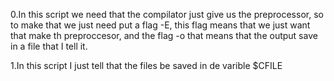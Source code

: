 0.In this script we need that the compilator just give us the preprocessor, so to make that we just need put a flag -E, this flag means that we just want that make th preproccesor, and the flag -o that means that the output save in a file that I tell it.

1.In this script I just tell that  the files be saved in de varible $CFILE
